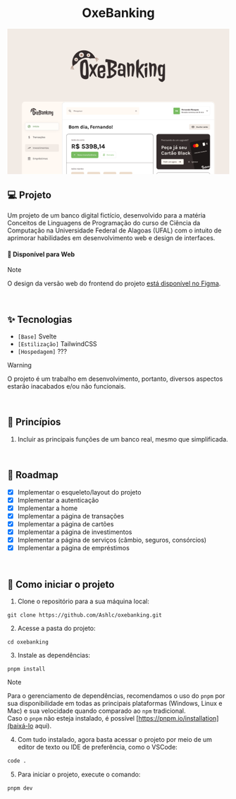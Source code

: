 <h1 align="center">
    OxeBanking
</h1>

<picture>
  <!-- <source media="(prefers-color-scheme: dark)" srcset="/.github/cover.png"> -->
  <source media="(prefers-color-scheme: light)" srcset="/.github/cover_light.png">
    <img alt="Main project cover" src="/.github/cover_light.png">
</picture>

<br />

## 💻 Projeto

Um projeto de um banco digital fictício, desenvolvido para a matéria Conceitos de Linguagens de Programação do curso de Ciência da Computação na Universidade Federal de Alagoas (UFAL) com o intuito de aprimorar habilidades em desenvolvimento web e design de interfaces. 

#### 🧭 Disponível para Web

> [!NOTE]
> O design da versão web do frontend do projeto [está disponível no Figma](https://www.figma.com/design/2zaGQ5OjVtXN4cEg6a7m7a/OxeBanking?node-id=80-2661&t=E3GwdOOSkb14XmRv-4).

<br />

## ✨ Tecnologias

- `[Base]` Svelte
- `[Estilização]` TailwindCSS
- `[Hospedagem]` ???

> [!WARNING]
> O projeto é um trabalho em desenvolvimento, portanto, diversos aspectos estarão inacabados e/ou não funcionais.

<br />

## 🧠 Princípios

1.  Incluir as principais funções de um banco real, mesmo que simplificada.

<br />

## 🚧 Roadmap

- [x] Implementar o esqueleto/layout do projeto
- [x] Implementar a autenticação
- [x] Implementar a home
- [x] Implementar a página de transações
- [x] Implementar a página de cartões
- [x] Implementar a página de investimentos
- [x] Implementar a página de serviços (câmbio, seguros, consórcios)
- [x] Implementar a página de empréstimos

<br />

## 👣 Como iniciar o projeto

1. Clone o repositório para a sua máquina local:

```
git clone https://github.com/Ashlc/oxebanking.git
```

2. Acesse a pasta do projeto:

```
cd oxebanking
```

3. Instale as dependências:

```
pnpm install
```

> [!NOTE]  
> Para o gerenciamento de dependências, recomendamos o uso do `pnpm` por sua disponibilidade em todas as principais plataformas (Windows, Linux e Mac) e sua velocidade quando comparado ao `npm` tradicional.  
Caso o `pnpm` não esteja instalado, é possível [https://pnpm.io/installation](baixá-lo aqui).

4. Com tudo instalado, agora basta acessar o projeto por meio de um editor de texto ou IDE de preferência, como o VSCode:

```bash
code .
```

5. Para iniciar o projeto, execute o comando:

```bash
pnpm dev
```

<br />